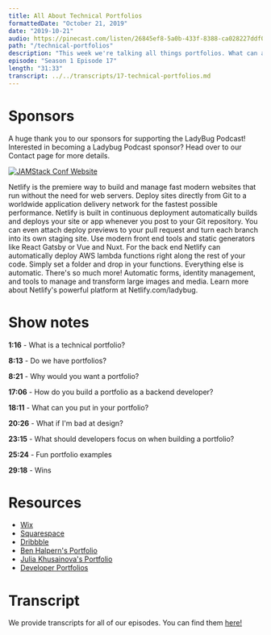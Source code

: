 ```yaml
---
title: All About Technical Portfolios
formattedDate: "October 21, 2019"
date: "2019-10-21"
audio: https://pinecast.com/listen/26845ef8-5a0b-433f-8388-ca028227ddf0.mp3
path: "/technical-portfolios"
description: "This week we're talking all things portfolios. What can a portfolio do for you? How can you build one? Do you even need a portfolio to be successful? This week we'll delve into the world of portfolios."
episode: "Season 1 Episode 17"
length: "31:33"
transcript: ../../transcripts/17-technical-portfolios.md
---
```


# Sponsors

A huge thank you to our sponsors for supporting the LadyBug Podcast! Interested in becoming a Ladybug Podcast sponsor? Head over to our Contact page for more details.

<a class="image-link" target="_blank" href="https://jamstackconf.com/"><img src="../../images/sponsors/netlify.svg" alt="JAMStack Conf Website"></a>

Netlify is the premiere way to build and manage fast modern websites that run without the need for web servers. Deploy sites directly from Git to a worldwide application delivery network for the fastest possible performance. Netlify is built in continuous deployment automatically builds and deploys your site or app whenever you post to your Git repository. You can even attach deploy previews to your pull request and turn each branch into its own staging site. Use modern front end tools and static generators like React Gatsby or Vue and Nuxt. For the back end Netlify can automatically deploy AWS lambda functions right along the rest of your code. Simply set a folder and drop in your functions. Everything else is automatic. There's so much more! Automatic forms, identity management, and tools to manage and transform large images and media. Learn more about Netlify's powerful platform at Netlify.com/ladybug.

# Show notes

**1:16** - What is a technical portfolio?

**8:13** - Do we have portfolios?

**8:21** - Why would you want a portfolio?

**17:06** - How do you build a portfolio as a backend developer?

**18:11** - What can you put in your portfolio?

**20:26** - What if I'm bad at design?

**23:15** - What should developers focus on when building a portfolio?

**25:24** - Fun portfolio examples

**29:18** - Wins

# Resources

- [Wix](https://www.wix.com/freesitebuilder/hiker-create?utm_source=google&gclid=EAIaIQobChMIopCmx7Kr5QIVCh6tBh3X3gczEAAYASAAEgJoYfD_BwE&utm_campaign=195454540%5E10375167220&experiment_id=wix%5Ee%5E48420852700%5E1t1&utm_medium=cpc)
- [Squarespace](https://www.squarespace.com/)
- [Dribbble](https://dribbble.com/)
- [Ben Halpern's Portfolio](http://benhalpern.com/)
- [Julia Khusainova's Portfolio](http://julia.im/)
- [Developer Portfolios](https://github.com/emmabostian/developer-portfolios)

# Transcript

We provide transcripts for all of our episodes. You can find them <a href="https://github.com/ladybug-podcast/ladybug-website/blob/master/transcripts/17-technical-portfolios.md" target="_blank" class="highlight">here!</a>

